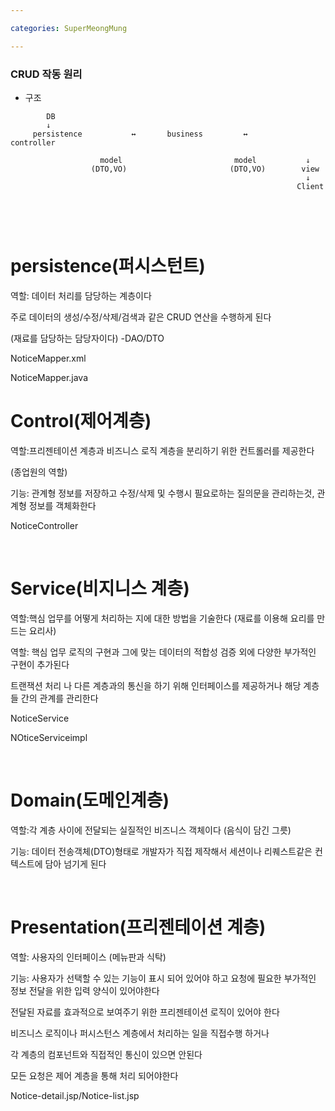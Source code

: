 ```yaml
---

categories: SuperMeongMung

---
```




### CRUD 작동 원리




- 구조

```
        DB
        ↓
     persistence           ↔       business         ↔         controller 
                    
                    model                         model           ↓
                  (DTO,VO)                       (DTO,VO)        view
                                                                  ↓
                                                                Client
                       
                                    
```

&nbsp;

persistence(퍼시스턴트)
=====

역할: 데이터 처리를 담당하는 계층이다

주로 데이터의 생성/수정/삭제/검색과 같은 CRUD 연산을 수행하게 된다

(재료를 담당하는 담당자이다) -DAO/DTO

NoticeMapper.xml 

NoticeMapper.java




Control(제어계층)
=======

역할:프리젠테이션 계층과 비즈니스 로직 계층을 분리하기 위한 컨트롤러를 제공한다

(종업원의 역할)

기능: 관계형 정보를 저장하고 수정/삭제 및 수행시 필요로하는 질의문을 관리하는것, 관계형 정보를 객체화한다

NoticeController



&nbsp;

Service(비지니스 계층)
======
역할:핵심 업무를 어떻게 처리하는 지에 대한 방법을 기술한다 
(재료를 이용해 요리를 만드는 요리사)

역할: 핵심 업무 로직의 구현과 그에 맞는 데이터의 적합성 검증 외에 다양한 부가적인 구현이 추가된다

트랜잭션 처리 나 다른 계층과의 통신을 하기 위해 인터페이스를 제공하거나 해당 계층들 간의 관계를 관리한다


NoticeService

NOticeServiceimpl


&nbsp;




Domain(도메인계층)
====
역할:각 계층 사이에 전달되는 실질적인 비즈니스 객체이다 
(음식이 담긴 그릇)

기능: 데이터 전송객체(DTO)형태로 개발자가 직접 제작해서 세션이나 리퀘스트같은 컨텍스트에 담아 넘기게 된다



&nbsp;

Presentation(프리젠테이션 계층)
====
역할: 사용자의 인터페이스 
(메뉴판과 식탁)

기능: 사용자가 선택할 수 있는 기능이 표시 되어 있어야 하고 요청에 필요한 부가적인 정보 전달을 위한 입력 양식이 있어야한다

전달된 자료를 효과적으로 보여주기 위한 프리젠테이션 로직이 있어야 한다

비즈니스 로직이나 퍼시스턴스 계층에서 처리하는 일을 직접수행 하거나 

각 계층의 컴포넌트와 직접적인 통신이 있으면 안된다

모든 요청은 제어 계층을 통해 처리 되어야한다 



Notice-detail.jsp/Notice-list.jsp